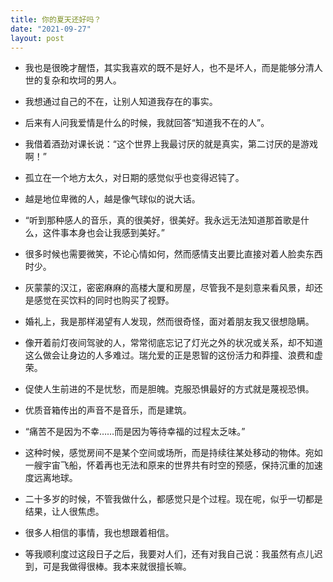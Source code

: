 ```yaml
---
title: 你的夏天还好吗？
date: "2021-09-27"
layout: post
---
```


- 我也是很晚才醒悟，其实我喜欢的既不是好人，也不是坏人，而是能够分清人世的复杂和坎坷的男人。

- 我想通过自己的不在，让别人知道我存在的事实。

- 后来有人问我爱情是什么的时候，我就回答“知道我不在的人”。

- 我借着酒劲对课长说：“这个世界上我最讨厌的就是真实，第二讨厌的是游戏啊！”

- 孤立在一个地方太久，对日期的感觉似乎也变得迟钝了。

- 越是地位卑微的人，越是像气球似的说大话。

- “听到那种感人的音乐，真的很美好，很美好。我永远无法知道那首歌是什么，这件事本身也会让我感到美好。”

- 很多时候也需要微笑，不论心情如何，然而感情支出要比直接对着人脸卖东西时少。

- 灰蒙蒙的汉江，密密麻麻的高楼大厦和房屋，尽管我不是刻意来看风景，却还是感觉在买饮料的同时也购买了视野。

- 婚礼上，我是那样渴望有人发现，然而很奇怪，面对着朋友我又很想隐瞒。

- 像开着前灯夜间驾驶的人，常常彻底忘记了灯光之外的状况或关系，却不知道这么做会让身边的人多难过。瑞允爱的正是恩智的这份活力和莽撞、浪费和虚荣。

- 促使人生前进的不是忧愁，而是胆魄。克服恐惧最好的方式就是蔑视恐惧。

- 优质音箱传出的声音不是音乐，而是建筑。

- “痛苦不是因为不幸……而是因为等待幸福的过程太乏味。”

- 这种时候，感觉房间不是某个空间或场所，而是持续往某处移动的物体。宛如一艘宇宙飞船，怀着再也无法和原来的世界共有时空的预感，保持沉重的加速度远离地球。

- 二十多岁的时候，不管我做什么，都感觉只是个过程。现在呢，似乎一切都是结果，让人很焦虑。

- 很多人相信的事情，我也想跟着相信。

- 等我顺利度过这段日子之后，我要对人们，还有对我自己说：我虽然有点儿迟到，可是我做得很棒。我本来就很擅长嘛。